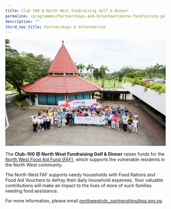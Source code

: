 ```yaml
---
title: Club 100 @ North West Fundraising Golf & Dinner
permalink: /programmes/Partnerships-and-Volunteerism/nw-fundraising-golf/
description: ""
third_nav_title: Partnerships & Volunteerism
---
```

![](/images/Programmes/Partnership%20&%20Volunteerism/309466363_472409401591100_1978927984143300809_n.jpg)

The **Club-100 @ North West Fundraising Golf & Dinner** raises funds for the [North West Food Aid Fund (FAF)](https://northwest.cdc.gov.sg/programmes/assisting-the-needy/northwest-food-aid-fund), which supports the vulnerable residents in the North West community. 

The North West FAF supports needy households with Food Rations and Food Aid Vouchers to defray their daily household expenses. Your valuable contributions will make an impact to the lives of more of such families needing food assistance.

For more information, please email [northwestcdc\_partnerships@pa.gov.sg](mailto:northwestcdc_partnerships@pa.gov.sg).